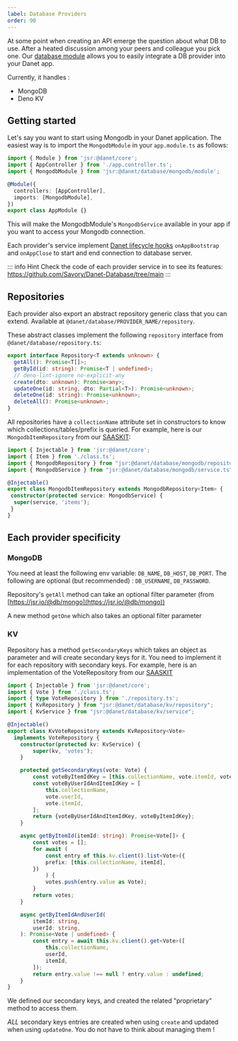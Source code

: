 ```yaml
---
label: Database Providers
order: 90
---
```


At some point when creating an API emerge the question about what DB to use. After a heated discussion among your peers and colleague you pick one.
Our [database module](https://jsr.io/@danet/database) allows you to easily integrate a DB provider into your Danet app.



Currently, it handles : 

- MongoDB
- Deno KV

## Getting started

Let's say you want to start using Mongodb in your Danet application. The easiest way is to import the `MongodbModule` in your `app.module.ts` as follows: 

```ts
import { Module } from 'jsr:@danet/core';
import { AppController } from './app.controller.ts';
import { MongodbModule } from 'jsr:@danet/database/mongodb/module';

@Module({
  controllers: [AppController],
  imports: [MongodbModule],
})
export class AppModule {}

```

This will make the MongodbModule's `MongodbService` available in your app if you want to access your Mongodb connection. 

Each provider's service implement [Danet lifecycle hooks](../fundamentals/lifecycle.md) `onAppBootstrap` and `onAppClose` to start and end connection to database server.

::: info Hint
 Check the code of each provider service in to see its features: https://github.com/Savory/Danet-Database/tree/main
:::

## Repositories

Each provider also export an abstract repository generic class that you can extend. Available at `@danet/database/PROVIDER_NAME/repository`.

These abstract classes implement the following `repository` interface from `@danet/database/repository.ts`:

```ts
export interface Repository<T extends unknown> {
  getAll(): Promise<T[]>;
  getById(id: string): Promise<T | undefined>;
  // deno-lint-ignore no-explicit-any
  create(dto: unknown): Promise<any>;
  updateOne(id: string, dto: Partial<T>): Promise<unknown>;
  deleteOne(id: string): Promise<unknown>;
  deleteAll(): Promise<unknown>;
}

```

All repositories have a `collectionName` attribute set in constructors to know which collections/tables/prefix is queried. For example, here is our `MongodbItemRepository` from our [SAASKIT](https://github.com/Savory/saaskit-danet):

```ts
import { Injectable } from 'jsr:@danet/core';
import { Item } from './class.ts';
import { MongodbRepository } from "jsr:@danet/database/mongodb/repository";
import { MongodbService } from "jsr:@danet/database/mongodb/service.ts";

@Injectable()
export class MongodbItemRepository extends MongodbRepository<Item> {
 constructor(protected service: MongodbService) {
  super(service, 'items');
 }
}
```

## Each provider specificity 

### MongoDB

You need at least the following env variable: `DB_NAME`, `DB_HOST`, `DB_PORT`. The following are optional (but recommended) : `DB_USERNAME`, `DB_PASSWORD`. 

Repository's `getAll` method can take an optional filter parameter (from [https://jsr.io/@db/mongo](https://jsr.io/@db/mongo))

A new method `getOne` which also takes an optional filter parameter

### KV

Repository has a method `getSecondaryKeys` which takes an object as parameter and will create secondary keys for it. You need to implement it for each repository with secondary keys. For example, here is an implementation of the VoteRepository from our [SAASKIT](https://github.com/Savory/saaskit-danet)

```ts
import { Injectable } from 'jsr:@danet/core';
import { Vote } from './class.ts';
import { type VoteRepository } from './repository.ts';
import { KvRepository } from "jsr:@danet/database/kv/repository";
import { KvService } from "jsr:@danet/database/kv/service";

@Injectable()
export class KvVoteRepository extends KvRepository<Vote>
  implements VoteRepository {
    constructor(protected kv: KvService) {
        super(kv, 'votes');
    }

    protected getSecondaryKeys(vote: Vote) {
        const voteByItemIdKey = [this.collectionName, vote.itemId, vote._id];
        const voteByUserIdAndItemIdKey = [
            this.collectionName,
            vote.userId,
            vote.itemId,
        ];
        return {voteByUserIdAndItemIdKey, voteByItemIdKey};
    }

    async getByItemId(itemId: string): Promise<Vote[]> {
        const votes = [];
        for await (
            const entry of this.kv.client().list<Vote>({
            prefix: [this.collectionName, itemId],
        })
            ) {
            votes.push(entry.value as Vote);
        }
        return votes;
    }

    async getByItemIdAndUserId(
        itemId: string,
        userId: string,
    ): Promise<Vote | undefined> {
        const entry = await this.kv.client().get<Vote>([
            this.collectionName,
            userId,
            itemId,
        ]);
        return entry.value !== null ? entry.value : undefined;
    }
}
```

We defined our secondary keys, and created the related "proprietary" method to access them.

*ALL* secondary keys entries are created when using `create` and updated when using `updateOne`. You do not have to think about managing them !